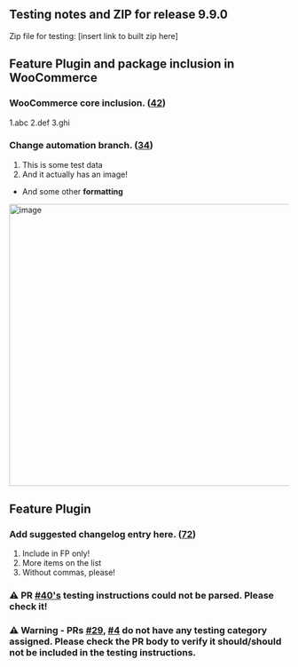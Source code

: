 ## Testing notes and ZIP for release 9.9.0

Zip file for testing: [insert link to built zip here]

## Feature Plugin and package inclusion in WooCommerce

### WooCommerce core inclusion. ([42](https://github.com/opr/woocommerce-gutenberg-products-block/pull/42))

1.abc
2.def
3.ghi

### Change automation branch. ([34](https://github.com/opr/woocommerce-gutenberg-products-block/pull/34))

1. This is some test data
2. And it actually has an image!

- And some other **formatting**
<img width="508" alt="image" src="https://user-images.githubusercontent.com/5656702/168291618-8ad0f673-0a21-4f8e-8797-25eb99e2d3e4.png">

## Feature Plugin

### Add suggested changelog entry here. ([72](https://github.com/opr/woocommerce-gutenberg-products-block/pull/72))

1. Include in FP only!
2. More items on the list
3. Without commas, please!

### ⚠️ PR [#40's](https://github.com/opr/woocommerce-gutenberg-products-block/pulls/40) testing instructions could not be parsed. Please check it!

### ⚠️ Warning - PRs [#29]( https://github.com/opr/woocommerce-gutenberg-products-block/pulls/29), [#4]( https://github.com/opr/woocommerce-gutenberg-products-block/pulls/4) do not have any testing category assigned. Please check the PR body to verify it should/should not be included in the testing instructions.
